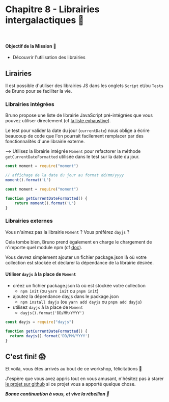 # Chapitre 8 - Librairies intergalactiques 💫
&nbsp;

#### Objectif de la Mission 🎯
- Découvrir l'utilisation des librairies


## Lirairies

Il est possible d'utiliser des librairies JS dans les onglets `Script` et/ou `Tests` de Bruno pour se faciliter la vie.

### Librairies intégrées

Bruno propose une liste de librairie JavaScript pré-intégrées que vous pouvez utiliser directement (cf [la liste exhaustive](https://docs.usebruno.com/scripting/inbuilt-libraries)).

Le test pour valider la date du jour (`currentDate`) nous oblige a écrire beaucoup de code que l'on pourrait facilement remplacer par des fonctionnalités d'une librairie externe.

--> Utilisez la librairie intégrée `Moment` pour refactorer la méthode `getCurrentDateFormatted` utilisée dans le test sur la date du jour.

```javascript
const moment = require("moment")

// affichage de la date du jour au format dd/mm/yyyy
moment().format('L')
```

<Solution>

```javascript
const moment = require("moment")

function getCurrentDateFormatted() {
    return moment().format('L')
}
```

</Solution>

### Librairies externes

Vous n'aimez pas la librairie `Moment` ? Vous préférez `dayjs` ?

Cela tombe bien, Bruno prend également en charge le chargement de n'importe quel module npm (cf [doc](https://docs.usebruno.com/scripting/external-libraries)).

Vous devrez simplement ajouter un fichier package.json là où votre collection est stockée et déclarer la dépendance de la librairie désirée.

#### Utiliser `dayjs` à la place de `Moment`

- créez un fichier package.json là où est stockée votre collection
  - `npm init` (ou `yarn init` ou `pnpm init`)
- ajoutez la dépendance dayjs dans le package.json
  - `npm install dayjs` (ou `yarn add dayjs` ou `pnpm add dayjs`)
- utilisez `dayjs` à la place de `Moment`
  - `dayjs().format('DD/MM/YYYY')`

<Solution>

``` javascript
const dayjs = require("dayjs")

function getCurrentDateFormatted() {
  return dayjs().format('DD/MM/YYYY')
}
```

</Solution>


## C'est fini! 😱

Et voilà, vous êtes arrivés au bout de ce workshop, félicitations 🎉

J'espère que vous avez appris tout en vous amusant, n'hésitez pas à starer [le projet sur github](https://github.com/aland404/workshop-bruno) si ce projet vous a apporté quelque chose.

___Bonne continuation à vous, et vive la rébellion 👋___